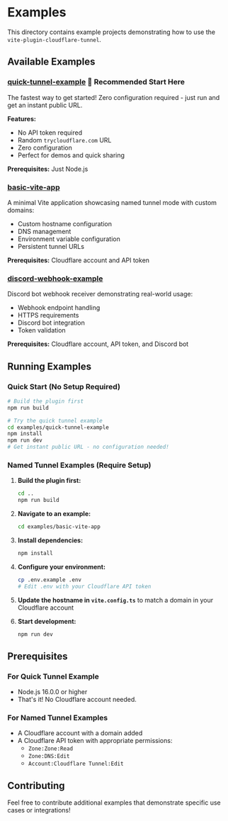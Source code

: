 # Examples

This directory contains example projects demonstrating how to use the `vite-plugin-cloudflare-tunnel`.

## Available Examples

### [quick-tunnel-example](./quick-tunnel-example) 🚀 **Recommended Start Here**
The fastest way to get started! Zero configuration required - just run and get an instant public URL.

**Features:**
- No API token required
- Random `trycloudflare.com` URL
- Zero configuration
- Perfect for demos and quick sharing

**Prerequisites:** Just Node.js

### [basic-vite-app](./basic-vite-app)
A minimal Vite application showcasing named tunnel mode with custom domains:
- Custom hostname configuration
- DNS management
- Environment variable configuration
- Persistent tunnel URLs

**Prerequisites:** Cloudflare account and API token

### [discord-webhook-example](./discord-webhook-example)
Discord bot webhook receiver demonstrating real-world usage:
- Webhook endpoint handling
- HTTPS requirements
- Discord bot integration
- Token validation

**Prerequisites:** Cloudflare account, API token, and Discord bot

## Running Examples

### Quick Start (No Setup Required)

```bash
# Build the plugin first
npm run build

# Try the quick tunnel example
cd examples/quick-tunnel-example
npm install
npm run dev
# Get instant public URL - no configuration needed!
```

### Named Tunnel Examples (Require Setup)

1. **Build the plugin first:**
   ```bash
   cd ..
   npm run build
   ```

2. **Navigate to an example:**
   ```bash
   cd examples/basic-vite-app
   ```

3. **Install dependencies:**
   ```bash
   npm install
   ```

4. **Configure your environment:**
   ```bash
   cp .env.example .env
   # Edit .env with your Cloudflare API token
   ```

5. **Update the hostname in `vite.config.ts`** to match a domain in your Cloudflare account

6. **Start development:**
   ```bash
   npm run dev
   ```

## Prerequisites

### For Quick Tunnel Example
- Node.js 16.0.0 or higher
- That's it! No Cloudflare account needed.

### For Named Tunnel Examples
- A Cloudflare account with a domain added
- A Cloudflare API token with appropriate permissions:
  - `Zone:Zone:Read`
  - `Zone:DNS:Edit` 
  - `Account:Cloudflare Tunnel:Edit`

## Contributing

Feel free to contribute additional examples that demonstrate specific use cases or integrations!